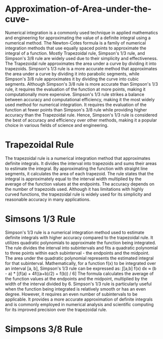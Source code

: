 # Approximation-of-Area-under-the-cuve-
Numerical integration is a commonly used technique in applied mathematics and engineering for approximating the value of a definite integral using a numerical method. The Newton-Cotes formula is a family of numerical integration methods that use equally spaced points to approximate the integral of a function. Mostly Trapezoidal rule, Simpson's 1/3 rule, and Simpson's 3/8 rule are widely used due to their simplicity and effectiveness.
The Trapezoidal rule approximates the area under a curve by dividing it into trapezoids. Simpson's 1/3 rule is a more accurate method that approximates the area under a curve by dividing it into parabolic segments, while Simpson's 3/8 rule approximates it by dividing the curve into cubic segments. Although Simpson's 3/8 rule is more accurate than Simpson's 1/3 rule, it requires the evaluation of the function at more points, making it computationally more expensive.
Simpson's 1/3 rule strikes a balance between accuracy and computational efficiency, making it the most widely used method for numerical integration. It requires the evaluation of the function at fewer points than Simpson's 3/8 rule while providing higher accuracy than the Trapezoidal rule. Hence, Simpson's 1/3 rule is considered the best of accuracy and efficiency over other methods, making it a popular choice in various fields of science and engineering.

# Trapezoidal Rule
The trapezoidal rule is a numerical integration method that approximates definite integrals. It divides the interval into trapezoids and sums their areas to estimate the integral. By approximating the function with straight line segments, it calculates the area of each trapezoid. The rule states that the integral is approximately equal to the interval width multiplied by the average of the function values at the endpoints. The accuracy depends on the number of trapezoids used. Although it has limitations with highly curved functions, the trapezoidal rule is widely used for its simplicity and reasonable accuracy in many applications.

# Simsons 1/3 Rule
Simpson's 1/3 rule is a numerical integration method used to estimate definite integrals with higher accuracy compared to the trapezoidal rule. It utilizes quadratic polynomials to approximate the function being integrated.
The rule divides the interval into subintervals and fits a quadratic polynomial to three points within each subinterval - the endpoints and the midpoint. The area under the quadratic polynomial represents the estimated integral for that subinterval.
Mathematically, for a function f(x) to be integrated over an interval [a, b], Simpson's 1/3 rule can be expressed as:
∫[a,b] f(x) dx ≈ (b - a) * [(f(a) + 4f((a+b)/2) + f(b)) / 6]
The formula calculates the average of the function values at the endpoints and the midpoint, multiplied by the width of the interval divided by 6.
Simpson's 1/3 rule is particularly useful when the function being integrated is relatively smooth or has an even degree. However, it requires an even number of subintervals to be applicable. It provides a more accurate approximation of definite integrals and is commonly employed in numerical analysis and scientific computing for its improved precision over the trapezoidal rule.

# Simpsons 3/8 Rule

